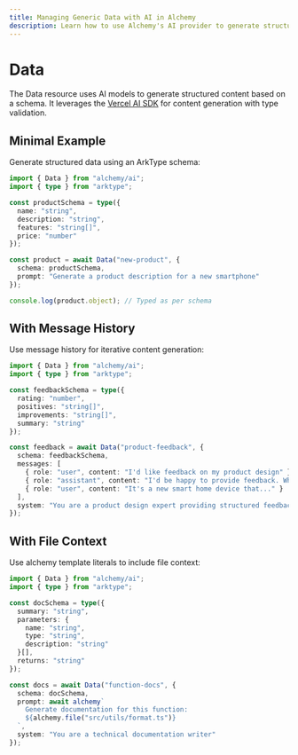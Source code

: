 ```yaml
---
title: Managing Generic Data with AI in Alchemy
description: Learn how to use Alchemy's AI provider to generate structured data (like JSON, YAML) based on prompts and schemas.
---
```


# Data

The Data resource uses AI models to generate structured content based on a schema. It leverages the [Vercel AI SDK](https://sdk.vercel.ai/docs) for content generation with type validation.

## Minimal Example

Generate structured data using an ArkType schema:

```ts
import { Data } from "alchemy/ai";
import { type } from "arktype";

const productSchema = type({
  name: "string",
  description: "string", 
  features: "string[]",
  price: "number"
});

const product = await Data("new-product", {
  schema: productSchema,
  prompt: "Generate a product description for a new smartphone"
});

console.log(product.object); // Typed as per schema
```

## With Message History

Use message history for iterative content generation:

```ts
import { Data } from "alchemy/ai";
import { type } from "arktype";

const feedbackSchema = type({
  rating: "number",
  positives: "string[]",
  improvements: "string[]",
  summary: "string"
});

const feedback = await Data("product-feedback", {
  schema: feedbackSchema,
  messages: [
    { role: "user", content: "I'd like feedback on my product design" },
    { role: "assistant", content: "I'd be happy to provide feedback. What's your product?" },
    { role: "user", content: "It's a new smart home device that..." }
  ],
  system: "You are a product design expert providing structured feedback"
});
```

## With File Context

Use alchemy template literals to include file context:

```ts
import { Data } from "alchemy/ai";
import { type } from "arktype";

const docSchema = type({
  summary: "string",
  parameters: {
    name: "string",
    type: "string", 
    description: "string"
  }[],
  returns: "string"
});

const docs = await Data("function-docs", {
  schema: docSchema,
  prompt: await alchemy`
    Generate documentation for this function:
    ${alchemy.file("src/utils/format.ts")}
  `,
  system: "You are a technical documentation writer"
});
```